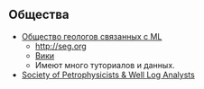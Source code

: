 ## Общества
- [Общество геологов связанных с ML](https://github.com/seg)
  - http://seg.org
  - [Вики](http://wiki.seg.org/wiki/Main_Page)
  - Имеют много туториалов и данных.
- [Society of Petrophysicists & Well Log Analysts](http://www.spwla.org)
